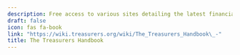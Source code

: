 ```yaml
---
description: Free access to various sites detailing the latest financial news and analysis
draft: false
icon: fas fa-book
link: "https://wiki.treasurers.org/wiki/The_Treasurers_Handbook\_-"
title: The Treasurers Handbook
---
```

